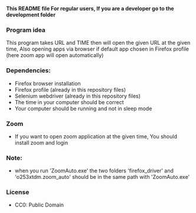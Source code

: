 **This README file For regular users, If you are a developer go to the development folder**
### Program idea

This program takes URL and TIME then will open the given URL at the given time, Also opening apps via browser if default app chosen in Firefox profile (here zoom app will open automatically)

### Dependencies:
- Firefox browser installation
- Firefox profile (already in this repository files)
- Selenium webdriver (already in this repository files)
- The time in your computer should be correct
- Your computer should be running and not in sleep mode

### Zoom
- If you want to open zoom application at the given time, You should install zoom and login 

### Note:
- when you run 'ZoomAuto.exe' the two folders 'firefox_driver' and 'o253xtdm.zoom_auto' should be in the same path with 'ZoomAuto.exe' 


### License
- CC0: Public Domain
